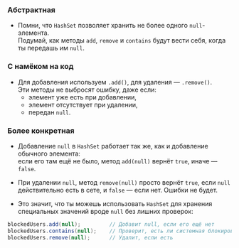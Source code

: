 ### Абстрактная

- Помни, что `HashSet` позволяет хранить не более одного `null`-элемента.  
  Подумай, как методы `add`, `remove` и `contains` будут вести себя, когда ты передашь им `null`.

### С намёком на код

- Для добавления используем `.add()`, для удаления — `.remove()`.  
  Эти методы не выбросят ошибку, даже если:
    - элемент уже есть при добавлении,
    - элемент отсутствует при удалении,
    - передан `null`.

### Более конкретная

- Добавление `null` в `HashSet` работает так же, как и добавление обычного элемента:  
  если его там ещё не было, метод `add(null)` вернёт `true`, иначе — `false`.

- При удалении `null`, метод `remove(null)` просто вернёт `true`, если `null` действительно есть в сете, и `false` — если нет. Ошибки не будет.

- Это значит, что ты можешь использовать `HashSet` для хранения специальных значений вроде `null` без лишних проверок:

```java
blockedUsers.add(null);         // Добавит null, если его ещё нет
blockedUsers.contains(null);    // Проверит, есть ли системная блокировка
blockedUsers.remove(null);      // Удалит, если есть